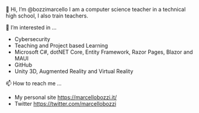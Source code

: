👋 Hi, I’m @bozzimarcello
I am a computer science teacher in a technical high school, I also train teachers.

👀 I’m interested in ...
- Cybersecurity
- Teaching and Project based Learning
- Microsoft C#, dotNET Core, Entity Framework, Razor Pages, Blazor and MAUI
- GitHub
- Unity 3D, Augmented Reality and Virtual Reality

📫 How to reach me ...
- My personal site https://marcellobozzi.it/
- Twitter https://twitter.com/marcellobozzi
 
 